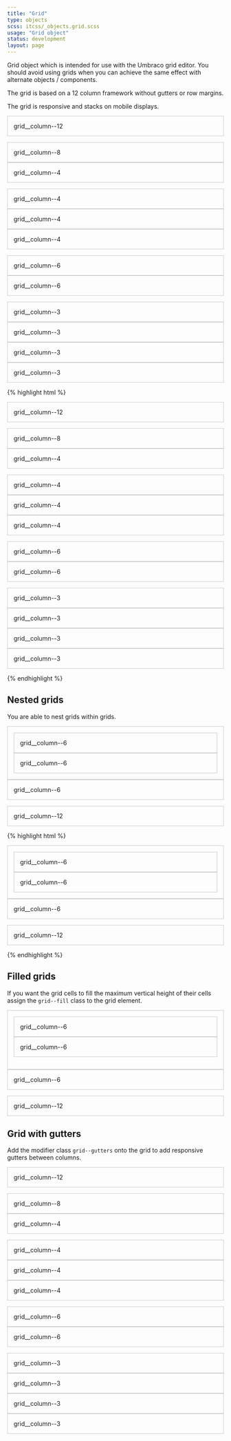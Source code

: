 ```yaml
---
title: "Grid"
type: objects
scss: itcss/_objects.grid.scss
usage: "Grid object"
status: development
layout: page
---
```


Grid object which is intended for use with the Umbraco grid editor. You should avoid using grids when you can achieve the same effect with alternate objects / components.

The grid is based on a 12 column framework without gutters or row margins.

The grid is responsive and stacks on mobile displays.

<div class="example">
<style type="text/css">
    .grid__row {
        margin-bottom: 1em;
    }
    .grid__column {
        border: 1px solid #ccc;
        padding: 1em;        
    }
</style>
<div class="grid">
    <div class="grid__section">
        <div class="grid__row">
            <div class="grid__column grid__column--12">
                grid__column--12
            </div>
        </div>
        <div class="grid__row">
            <div class="grid__column grid__column--8">
                grid__column--8
            </div><!--
         --><div class="grid__column grid__column--4">
                grid__column--4
            </div>
        </div>
        <div class="grid__row">
            <div class="grid__column grid__column--4">
                grid__column--4
            </div><!--
         --><div class="grid__column grid__column--4">
                grid__column--4
            </div><!--
         --><div class="grid__column grid__column--4">
                grid__column--4
            </div>
        </div>
        <div class="grid__row">
            <div class="grid__column grid__column--6">
                grid__column--6
            </div><!--
         --><div class="grid__column grid__column--6">
                grid__column--6
            </div>
        </div>
        <div class="grid__row">
            <div class="grid__column grid__column--3">
                grid__column--3
            </div><!--
         --><div class="grid__column grid__column--3">
                grid__column--3
            </div><!--
         --><div class="grid__column grid__column--3">
                grid__column--3
            </div><!--
         --><div class="grid__column grid__column--3">
                grid__column--3
            </div>
        </div>
    </div>
</div>
</div>

{% highlight html %}
<div class="grid">
    <div class="grid__section">
        <div class="grid__row">
            <div class="grid__column grid__column--12">
                grid__column--12
            </div>
        </div>
        <div class="grid__row">
            <div class="grid__column grid__column--8">
                grid__column--8
            </div><!--
         --><div class="grid__column grid__column--4">
                grid__column--4
            </div>
        </div>
        <div class="grid__row">
            <div class="grid__column grid__column--4">
                grid__column--4
            </div><!--
         --><div class="grid__column grid__column--4">
                grid__column--4
            </div><!--
         --><div class="grid__column grid__column--4">
                grid__column--4
            </div>
        </div>
        <div class="grid__row">
            <div class="grid__column grid__column--6">
                grid__column--6
            </div><!--
         --><div class="grid__column grid__column--6">
                grid__column--6
            </div>
        </div>
        <div class="grid__row">
            <div class="grid__column grid__column--3">
                grid__column--3
            </div><!--
         --><div class="grid__column grid__column--3">
                grid__column--3
            </div><!--
         --><div class="grid__column grid__column--3">
                grid__column--3
            </div><!--
         --><div class="grid__column grid__column--3">
                grid__column--3
            </div>
        </div>
    </div>
</div>
{% endhighlight %}

## Nested grids

You are able to nest grids within grids.

<div class="example">
<div class="grid">
    <div class="grid__section">        
        <div class="grid__row">
            <div class="grid__column grid__column--6">
                <div class="grid__column grid__column--6">
                    grid__column--6
                </div><!--
             --><div class="grid__column grid__column--6">
                    grid__column--6
                </div>
            </div><!--
         --><div class="grid__column grid__column--6">
                grid__column--6
            </div>
        </div>
        <div class="grid__row">
            <div class="grid__column grid__column--12">
                grid__column--12
            </div>
        </div>
    </div>
</div>
</div>

{% highlight html %}
<div class="grid">
    <div class="grid__section">        
        <div class="grid__row">
            <div class="grid__column grid__column--6">
                <div class="grid__column grid__column--6">
                    grid__column--6
                </div><!--
             --><div class="grid__column grid__column--6">
                    grid__column--6
                </div>
            </div><!--
         --><div class="grid__column grid__column--6">
                grid__column--6
            </div>
        </div>
        <div class="grid__row">
            <div class="grid__column grid__column--12">
                grid__column--12
            </div>
        </div>
    </div>
</div>
{% endhighlight %}

## Filled grids

If you want the grid cells to fill the maximum vertical height of their cells assign the `grid--fill` class to the grid element.

<div class="example">
<div class="grid grid--fill">
    <div class="grid__section">        
        <div class="grid__row">
            <div class="grid__column grid__column--6">
                <div class="grid__row">
                    <div class="grid__column grid__column--6">
                        grid__column--6
                    </div><!--
                --><div class="grid__column grid__column--6">
                        grid__column--6
                    </div>
                </div>
            </div><!--
         --><div class="grid__column grid__column--6">
                grid__column--6
            </div>
        </div>
        <div class="grid__row">
            <div class="grid__column grid__column--12">
                grid__column--12
            </div>
        </div>
    </div>
</div>
</div>

## Grid with gutters

Add the modifier class `grid--gutters` onto the grid to add responsive gutters between columns.

<div class="example">
<div class="grid grid--gutters">
    <div class="grid__section">
        <div class="grid__row">
            <div class="grid__column grid__column--12">
                grid__column--12
            </div>
        </div>
        <div class="grid__row">
            <div class="grid__column grid__column--8">
                grid__column--8
            </div><!--
         --><div class="grid__column grid__column--4">
                grid__column--4
            </div>
        </div>
        <div class="grid__row">
            <div class="grid__column grid__column--4">
                grid__column--4
            </div><!--
         --><div class="grid__column grid__column--4">
                grid__column--4
            </div><!--
         --><div class="grid__column grid__column--4">
                grid__column--4
            </div>
        </div>
        <div class="grid__row">
            <div class="grid__column grid__column--6">
                grid__column--6
            </div><!--
         --><div class="grid__column grid__column--6">
                grid__column--6
            </div>
        </div>
        <div class="grid__row">
            <div class="grid__column grid__column--3">
                grid__column--3
            </div><!--
         --><div class="grid__column grid__column--3">
                grid__column--3
            </div><!--
         --><div class="grid__column grid__column--3">
                grid__column--3
            </div><!--
         --><div class="grid__column grid__column--3">
                grid__column--3
            </div>
        </div>
    </div>
</div>
</div>